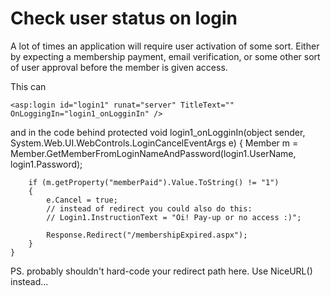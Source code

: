 # Check user status on login
 
<!-- original documents: http://our.umbraco.org/wiki/how-tos/membership-providers/check-if-user-is-active-before-logging-in
and 
http://our.umbraco.org/wiki/how-tos/membership-providers/check-if-user-is-active-before-logging-in/alternative-method-for-checking-active-membership 
-->


A lot of times an application will require user activation of some sort. Either by expecting a membership payment, email verification, or some other sort of user approval before the member is given access.

This can

    <asp:login id="login1" runat="server" TitleText="" OnLoggingIn="login1_onLogginIn" />
 
and in the code behind
    protected void login1_onLogginIn(object sender, System.Web.UI.WebControls.LoginCancelEventArgs e)
    {
        Member m = Member.GetMemberFromLoginNameAndPassword(login1.UserName, login1.Password);

        if (m.getProperty("memberPaid").Value.ToString() != "1")
        {
            e.Cancel = true;
            // instead of redirect you could also do this:
            // Login1.InstructionText = "Oi! Pay-up or no access :)";

            Response.Redirect("/membershipExpired.aspx");
        }
    }
PS. probably shouldn't hard-code your redirect path here. Use NiceURL() instead...

